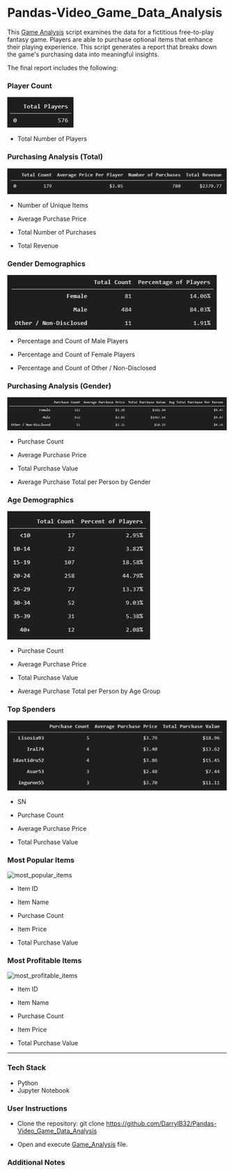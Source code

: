 # Pandas-Video_Game_Data_Analysis
This [Game Analysis](Game_Analysis.ipynb) script examines the data for a fictitious free-to-play fantasy game. Players are able to purchase optional items that enhance their playing experience. This script generates a report that breaks down the game's purchasing data into meaningful insights.

The final report includes the following:  
### Player Count
![player_count](ReadMe_Resources/player_count.png)

* Total Number of Players

### Purchasing Analysis (Total)
![purchasing_analysis](ReadMe_Resources/purchasing_analysis.png)

* Number of Unique Items

* Average Purchase Price

* Total Number of Purchases

* Total Revenue

### Gender Demographics
![gender_demographics](ReadMe_Resources/gender_demographics.png)

* Percentage and Count of Male Players

* Percentage and Count of Female Players

* Percentage and Count of Other / Non-Disclosed

### Purchasing Analysis (Gender)
![purchasing_analysis_gender](ReadMe_Resources/purchasing_analysis_gender.png)

* Purchase Count

* Average Purchase Price

* Total Purchase Value

* Average Purchase Total per Person by Gender

### Age Demographics
![age_demographics](ReadMe_Resources/age_demographics.png)

* Purchase Count

* Average Purchase Price

* Total Purchase Value

* Average Purchase Total per Person by Age Group

### Top Spenders
![top_spenders](ReadMe_Resources/top_spenders.png)

* SN

* Purchase Count

* Average Purchase Price

* Total Purchase Value

### Most Popular Items
![most_popular_items](ReadMe_Resources/most_popular_items)

* Item ID

* Item Name

* Purchase Count

* Item Price

* Total Purchase Value

### Most Profitable Items
![most_profitable_items](ReadMe_Resources/most_profitable_items)

* Item ID

* Item Name

* Purchase Count

* Item Price

* Total Purchase Value
- - -

### Tech Stack

* Python
* Jupyter Notebook

### User Instructions

* Clone the repository: git clone https://github.com/DarrylB32/Pandas-Video_Game_Data_Analysis

* Open and execute [Game_Analysis](Game_Analysis.ipynb) file.

### Additional Notes

